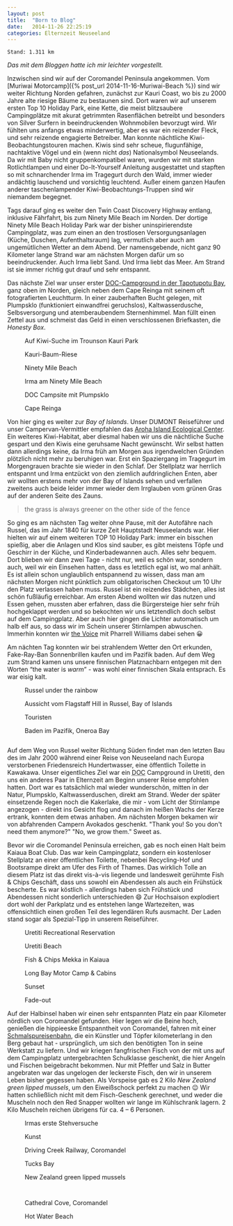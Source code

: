 ```yaml
---
layout: post
title:  "Born to Blog"
date:   2014-11-26 22:25:19
categories: Elternzeit Neuseeland
---
```

	Stand: 1.311 km

*Das mit dem Bloggen hatte ich mir leichter vorgestellt.*

Inzwischen sind wir auf der Coromandel Peninsula angekommen. Vom [Muriwai Motorcamp]({% post_url 2014-11-16-Muriwai-Beach %}) sind wir weiter Richtung Norden gefahren, zunächst zur Kauri Coast, wo bis zu 2000 Jahre alte riesige Bäume zu bestaunen sind. Dort waren wir auf unserem ersten Top 10 Holiday Park, eine Kette, die meist blitzsaubere Campingplätze mit akurat getrimmten Rasenflächen betreibt und besonders von Silver Surfern in beeindruckenden Wohnmobilen bevorzugt wird. Wir fühlten uns anfangs etwas minderwertig, aber es war ein reizender Fleck, und sehr reizende engagierte Betreiber. Man konnte nächtliche Kiwi-Beobachtungstouren machen. Kiwis sind sehr scheue, flugunfähige, nachtaktive Vögel und ein (wenn nicht *das*) Nationalsymbol Neuseelands. Da wir mit Baby nicht gruppenkompatibel waren, wurden wir mit starken Rotlichtlampen und einer Do-It-Yourself Anleitung ausgestattet und stapften so mit schnarchender Irma im Tragegurt durch den Wald, immer wieder andächtig lauschend und vorsichtig leuchtend. Außer einem ganzen Haufen anderer taschenlampender Kiwi-Beobachtungs-Truppen sind wir niemandem begegnet.

Tags darauf ging es weiter den Twin Coast Discovery Highway entlang, inklusive Fährfahrt, bis zum Ninety Mile Beach im Norden. Der dortige Ninety Mile Beach Holiday Park war der bisher uninspirierendste Campingplatz, was zum einen an den trostlosen Versorgungsanlagen (Küche, Duschen, Aufenthaltsraum) lag, vermutlich aber auch am ungemütlichen Wetter an dem Abend. Der namensgebende, nicht ganz 90 Kilometer lange Strand war am nächsten Morgen dafür um so beeindruckender. Auch Irma liebt Sand. Und Irma liebt das Meer. Am Strand ist sie immer richtig gut drauf und sehr entspannt.

Das nächste Ziel war unser erster [DOC-Campground in der Tapotupotu Bay][tapotupotu], ganz oben im Norden, gleich neben dem Cape Reinga mit seinem oft fotografierten Leuchtturm. In einer zauberhaften Bucht gelegen, mit Plumpsklo (funktioniert einwandfrei geruchslos), Kaltwasserdusche, Selbsversorgung und atemberaubendem Sternenhimmel. Man füllt einen Zettel aus und schmeist das Geld in einen verschlossenen Briefkasten, die *Honesty Box*.

<div class="carousel">
<figure>
	<picture>
		<source srcset="/assets/images/phone/DSC01954.JPG" media="(max-width:320px)">
		<source srcset="/assets/images/tablet/DSC01954.JPG" media="(max-width:800px)">
		<source srcset="/assets/images/desktop/DSC01954.JPG" media="(min-width:800px)">
		<img alt="">
	</picture>
	<figcaption>Auf Kiwi-Suche im Trounson Kauri Park</figcaption>
</figure>
<figure>
	<picture>
		<source srcset="/assets/images/phone/IMGP0513.JPG" media="(max-width:320px)">
		<source srcset="/assets/images/tablet/IMGP0513.JPG" media="(max-width:800px)">
		<source srcset="/assets/images/desktop/IMGP0513.JPG" media="(min-width:800px)">
		<img alt="">
	</picture>
	<figcaption>Kauri-Baum-Riese</figcaption>
</figure>
<figure>
	<picture>
		<source srcset="/assets/images/phone/IMGP0534.JPG" media="(max-width:320px)">
		<source srcset="/assets/images/tablet/IMGP0534.JPG" media="(max-width:800px)">
		<source srcset="/assets/images/desktop/IMGP0534.JPG" media="(min-width:800px)">
		<img alt="">
	</picture>
	<figcaption>Ninety Mile Beach</figcaption>
</figure>
<figure>
	<picture>
		<source srcset="/assets/images/phone/IMGP0542.JPG" media="(max-width:320px)">
		<source srcset="/assets/images/tablet/IMGP0542.JPG" media="(max-width:800px)">
		<source srcset="/assets/images/desktop/IMGP0542.JPG" media="(min-width:800px)">
		<img alt="">
	</picture>
	<figcaption>Irma am Ninety Mile Beach</figcaption>
</figure>
<figure>
	<picture>
		<source srcset="/assets/images/phone/DSC01997.JPG" media="(max-width:320px)">
		<source srcset="/assets/images/tablet/DSC01997.JPG" media="(max-width:800px)">
		<source srcset="/assets/images/desktop/DSC01997.JPG" media="(min-width:800px)">
		<img alt="">
	</picture>
	<figcaption>DOC Campsite mit Plumpsklo</figcaption>
</figure>
<figure>
	<picture>
		<source srcset="/assets/images/phone/IMGP0562.JPG" media="(max-width:320px)">
		<source srcset="/assets/images/tablet/IMGP0562.JPG" media="(max-width:800px)">
		<source srcset="/assets/images/desktop/IMGP0562.JPG" media="(min-width:800px)">
		<img alt="">
	</picture>
	<figcaption>Cape Reinga</figcaption>
</figure>
</div>

Von hier ging es weiter zur *Bay of Islands*. Unser DUMONT Reiseführer und unser Campervan-Vermittler empfahlen das [Aroha Island Ecological Center][arohaisland]. Ein weiteres Kiwi-Habitat, aber diesmal haben wir uns die nächtliche Suche gespart und den Kiwis eine geruhsame Nacht gewünscht. Wir selbst hatten dann allerdings keine, da Irma früh am Morgen aus irgendwelchen Gründen plötzlich nicht mehr zu beruhigen war. Erst ein Spaziergang im Tragegurt im Morgengrauen brachte sie wieder in den Schlaf. Der Stellplatz war herrlich entspannt und Irma entzückt von den ziemlich aufdringlichen Enten, aber wir wollten erstens mehr von der Bay of Islands sehen und verfallen zweitens auch beide leider immer wieder dem Irrglauben vom grünen Gras auf der anderen Seite des Zauns.

> the grass is always greener on the other side of the fence

So ging es am nächsten Tag weiter ohne Pause, mit der Autofähre nach Russel, das im Jahr 1840 für kurze Zeit Hauptstadt Neuseelands war. Hier hielten wir auf einem weiteren TOP 10 Holiday Park: immer ein bisschen spießig, aber die Anlagen und Klos sind sauber, es gibt meistens Töpfe und Geschirr in der Küche, und Kinderbadewannen auch. Alles sehr bequem. Dort blieben wir dann zwei Tage - nicht nur, weil es schön war, sondern auch, weil wir ein Einsehen hatten, dass es letztlich egal ist, wo mal anhält. Es ist allein schon unglaublich entspannend zu wissen, dass man am nächsten Morgen nicht pünktlich zum obligatorischen Checkout um 10 Uhr den Platz verlassen haben muss. Russel ist ein reizendes Städchen, alles ist schön fußläufig erreichbar. Am ersten Abend wollten wir das nutzen und Essen gehen, mussten aber erfahren, dass die Bürgersteige hier sehr früh hochgeklappt werden und so bekochten wir uns letztendlich doch selbst auf dem Campingplatz. Aber auch hier gingen die Lichter automatisch um halb elf aus, so dass wir im Schein unserer Stirnlampen abwuschen. Immerhin konnten wir [the Voice][thevoice] mit Pharrell Williams dabei sehen :grinning:

Am nächten Tag konnten wir bei strahlendem Wetter den Ort erkunden, Fake-Ray-Ban Sonnenbrillen kaufen und im Pazifik baden. Auf dem Weg zum Strand kamen uns unsere finnischen Platznachbarn entgegen mit den Worten “the water is *warm*” - was wohl einer finnischen Skala entsprach. Es war eisig kalt.

<div class="carousel">
<figure>
	<picture>
		<source srcset="/assets/images/phone/DSC02025.JPG" media="(max-width:320px)">
		<source srcset="/assets/images/tablet/DSC02025.JPG" media="(max-width:800px)">
		<source srcset="/assets/images/desktop/DSC02025.JPG" media="(min-width:800px)">
		<img alt="">
	</picture>
	<figcaption>Russel under the rainbow</figcaption>
</figure>
<figure>
	<picture>
		<source srcset="/assets/images/phone/IMGP0592.JPG" media="(max-width:320px)">
		<source srcset="/assets/images/tablet/IMGP0592.JPG" media="(max-width:800px)">
		<source srcset="/assets/images/desktop/IMGP0592.JPG" media="(min-width:800px)">
		<img alt="">
	</picture>
	<figcaption>Aussicht vom Flagstaff Hill in Russel, Bay of Islands</figcaption>
</figure>
<figure>
	<picture>
		<source srcset="/assets/images/phone/IMGP0591.JPG" media="(max-width:320px)">
		<source srcset="/assets/images/tablet/IMGP0591.JPG" media="(max-width:800px)">
		<source srcset="/assets/images/desktop/IMGP0591.JPG" media="(min-width:800px)">
		<img alt="">
	</picture>
	<figcaption>Touristen</figcaption>
</figure>
<figure>
	<picture>
		<source srcset="/assets/images/phone/DSC02032.JPG" media="(max-width:320px)">
		<source srcset="/assets/images/tablet/DSC02032.JPG" media="(max-width:800px)">
		<source srcset="/assets/images/desktop/DSC02032.JPG" media="(min-width:800px)">
		<img alt="">
	</picture>
	<figcaption>Baden im Pazifik, Oneroa Bay</figcaption>
</figure>
<figure>
	<picture>
		<source srcset="/assets/images/phone/DSC02035.JPG" media="(max-width:320px)">
		<source srcset="/assets/images/tablet/DSC02035.JPG" media="(max-width:800px)">
		<source srcset="/assets/images/desktop/DSC02035.JPG" media="(min-width:800px)">
		<img alt="">
	</picture>
</figure>
</div>

Auf dem Weg von Russel weiter Richtung Süden findet man den letzten Bau des im Jahr 2000 während einer Reise von Neuseeland nach Europa verstorbenen Friedensreich Hundertwasser, eine öffentlich Toilette in Kawakawa. Unser eigentliches Ziel war ein <abbr title="Department of Conservation">DOC</abbr> Campground in Uretiti, den uns ein anderes Paar in Elternzeit am Beginn unserer Reise empfohlen hatten. Dort war es tatsächlich mal wieder wunderschön, mitten in der Natur, Plumpsklo, Kaltwasserduschen, direkt am Strand. Weder der später einsetzende Regen noch die Kakerlake, die mir - vom Licht der Stirnlampe angezogen - direkt ins Gesicht flog und danach im heißen Wachs der Kerze ertrank, konnten dem etwas anhaben. Am nächsten Morgen bekamen wir von abfahrenden Campern Avokados geschenkt. "Thank you! So you don't need them anymore?" "No, we grow them." Sweet as.

Bevor wir die Coromandel Peninsula erreichen, gab es noch einen Halt beim Kaiaua Boat Club. Das war kein Campingplatz, sondern ein kostenloser Stellplatz an einer öffentlichen Toilette, nebenbei Recycling-Hof und Bootsrampe direkt am Ufer des Firth of Thames. Das wirklich Tolle an diesem Platz ist das direkt vis-à-vis liegende und landesweit gerühmte Fish & Chips Geschäft, dass uns sowohl ein Abendessen als auch ein Frühstück bescherte. Es war köstlich - allerdings haben sich Frühstück und Abendessen nicht sonderlich unterschieden :smile: Zur Hochsaison explodiert dort wohl der Parkplatz und es entstehen lange Wartezeiten, was offensichtlich einen großen Teil des legendären Rufs ausmacht. Der Laden stand sogar als Spezial-Tipp in unserem Reiseführer.

<div class="carousel">
<figure>
	<picture>
		<source srcset="/assets/images/phone/DSC02062.JPG" media="(max-width:320px)">
		<source srcset="/assets/images/tablet/DSC02062.JPG" media="(max-width:800px)">
		<source srcset="/assets/images/desktop/DSC02062.JPG" media="(min-width:800px)">
		<img alt="">
	</picture>
	<figcaption>Uretiti Recreational Reservation</figcaption>
</figure>
<figure>
	<picture>
		<source srcset="/assets/images/phone/DSC02064.JPG" media="(max-width:320px)">
		<source srcset="/assets/images/tablet/DSC02064.JPG" media="(max-width:800px)">
		<source srcset="/assets/images/desktop/DSC02064.JPG" media="(min-width:800px)">
		<img alt="">
	</picture>
	<figcaption>Uretiti Beach</figcaption>
</figure>
<figure>
	<picture>
		<source srcset="/assets/images/phone/IMGP0606.JPG" media="(max-width:320px)">
		<source srcset="/assets/images/tablet/IMGP0606.JPG" media="(max-width:800px)">
		<source srcset="/assets/images/desktop/IMGP0606.JPG" media="(min-width:800px)">
		<img alt="">
	</picture>
	<figcaption>Fish & Chips Mekka in Kaiaua</figcaption>
</figure>
<figure>
	<picture>
		<source srcset="/assets/images/phone/DSC02083.JPG" media="(max-width:320px)">
		<source srcset="/assets/images/tablet/DSC02083.JPG" media="(max-width:800px)">
		<source srcset="/assets/images/desktop/DSC02083.JPG" media="(min-width:800px)">
		<img alt="">
	</picture>
	<figcaption>Long Bay Motor Camp & Cabins</figcaption>
</figure>
<figure>
	<picture>
		<source srcset="/assets/images/phone/DSC02081.JPG" media="(max-width:320px)">
		<source srcset="/assets/images/tablet/DSC02081.JPG" media="(max-width:800px)">
		<source srcset="/assets/images/desktop/DSC02081.JPG" media="(min-width:800px)">
		<img alt="">
	</picture>
	<figcaption>Sunset</figcaption>
</figure>
<figure>
	<picture>
		<source srcset="/assets/images/phone/IMGP0610.JPG" media="(max-width:320px)">
		<source srcset="/assets/images/tablet/IMGP0610.JPG" media="(max-width:800px)">
		<source srcset="/assets/images/desktop/IMGP0610.JPG" media="(min-width:800px)">
		<img alt="">
	</picture>
	<figcaption>Fade-out</figcaption>
</figure>
</div>

Auf der Halbinsel haben wir einen sehr entspannten Platz ein paar Kilometer nördlich von Coromandel gefunden. Hier legen wir die Beine hoch, genießen die hippieeske Entspanntheit von Coromandel, fahren mit einer [Schmalspureisenbahn][dcr], die ein Künstler und Töpfer kilometerlang in den Berg gebaut hat - ursprünglich, um sich den benötigten Ton in seine Werkstatt zu liefern. Und wir kriegen fangfrischen Fisch von der mit uns auf dem Campingplatz untergebrachten Schulklasse geschenkt, die hier Angeln und Fischen beigebracht bekommen. Nur mit Pfeffer und Salz in Butter angebraten war das ungelogen der leckerste Fisch, den wir in unserem Leben bisher gegessen haben. Als Vorspeise gab es 2 Kilo *New Zealand green lipped mussels*, um den Eiweißschock perfekt zu machen :wink: Wir hatten schließlich nicht mit dem Fisch-Geschenk gerechnet, und weder die Muscheln noch den Red Snapper wollten wir lange im Kühlschrank lagern. 2 Kilo Muscheln reichen übrigens für ca. 4 – 6 Personen.

<div class="carousel">
<figure>
	<picture>
		<source srcset="/assets/images/phone/DSC02091.JPG" media="(max-width:320px)">
		<source srcset="/assets/images/tablet/DSC02091.JPG" media="(max-width:800px)">
		<source srcset="/assets/images/desktop/DSC02091.JPG" media="(min-width:800px)">
		<img alt="">
	</picture>
	<figcaption>Irmas erste Stehversuche</figcaption>
</figure>
<figure>
	<picture>
		<source srcset="/assets/images/phone/IMGP0613.JPG" media="(max-width:320px)">
		<source srcset="/assets/images/tablet/IMGP0613.JPG" media="(max-width:800px)">
		<source srcset="/assets/images/desktop/IMGP0613.JPG" media="(min-width:800px)">
		<img alt="">
	</picture>
	<figcaption>Kunst</figcaption>
</figure>
<figure>
	<picture>
		<source srcset="/assets/images/phone/IMGP0624.JPG" media="(max-width:320px)">
		<source srcset="/assets/images/tablet/IMGP0624.JPG" media="(max-width:800px)">
		<source srcset="/assets/images/desktop/IMGP0624.JPG" media="(min-width:800px)">
		<img alt="">
	</picture>
	<figcaption>Driving Creek Railway, Coromandel</figcaption>
</figure>
<figure>
	<picture>
		<source srcset="/assets/images/phone/DSC02101.JPG" media="(max-width:320px)">
		<source srcset="/assets/images/tablet/DSC02101.JPG" media="(max-width:800px)">
		<source srcset="/assets/images/desktop/DSC02101.JPG" media="(min-width:800px)">
		<img alt="">
	</picture>
	<figcaption>Tucks Bay</figcaption>
</figure>
<figure>
	<picture>
		<source srcset="/assets/images/phone/IMG_0659.JPG" media="(max-width:320px)">
		<source srcset="/assets/images/tablet/IMG_0659.JPG" media="(max-width:800px)">
		<source srcset="/assets/images/desktop/IMG_0659.JPG" media="(min-width:800px)">
		<img alt="">
	</picture>
	<figcaption>New Zealand green lipped mussels</figcaption>
</figure>
<figure>
	<picture>
		<source srcset="/assets/images/phone/IMGP0641.JPG" media="(max-width:320px)">
		<source srcset="/assets/images/tablet/IMGP0641.JPG" media="(max-width:800px)">
		<source srcset="/assets/images/desktop/IMGP0641.JPG" media="(min-width:800px)">
		<img alt="">
	</picture>
</figure>
<figure>
	<picture>
		<source srcset="/assets/images/phone/IMGP0649.JPG" media="(max-width:320px)">
		<source srcset="/assets/images/tablet/IMGP0649.JPG" media="(max-width:800px)">
		<source srcset="/assets/images/desktop/IMGP0649.JPG" media="(min-width:800px)">
		<img alt="">
	</picture>
</figure>
<figure>
	<picture>
		<source srcset="/assets/images/phone/IMGP0661.JPG" media="(max-width:320px)">
		<source srcset="/assets/images/tablet/IMGP0661.JPG" media="(max-width:800px)">
		<source srcset="/assets/images/desktop/IMGP0661.JPG" media="(min-width:800px)">
		<img alt="">
	</picture>
	<figcaption>Cathedral Cove, Coromandel</figcaption>
</figure>
<figure>
	<picture>
		<source srcset="/assets/images/phone/DSC02119.JPG" media="(max-width:320px)">
		<source srcset="/assets/images/tablet/DSC02119.JPG" media="(max-width:800px)">
		<source srcset="/assets/images/desktop/DSC02119.JPG" media="(min-width:800px)">
		<img alt="">
	</picture>
	<figcaption>Hot Water Beach</figcaption>
</figure>
</div>

[tapotupotu]: http://www.doc.govt.nz/parks-and-recreation/places-to-stay/conservation-campsites-by-region/northland/kaitaia-area/tapotupotu/
[arohaisland]: http://www.arohaisland.co.nz/
[thevoice]: http://www.nbc.com/the-voice
[dcr]: http://www.drivingcreekrailway.co.nz/
